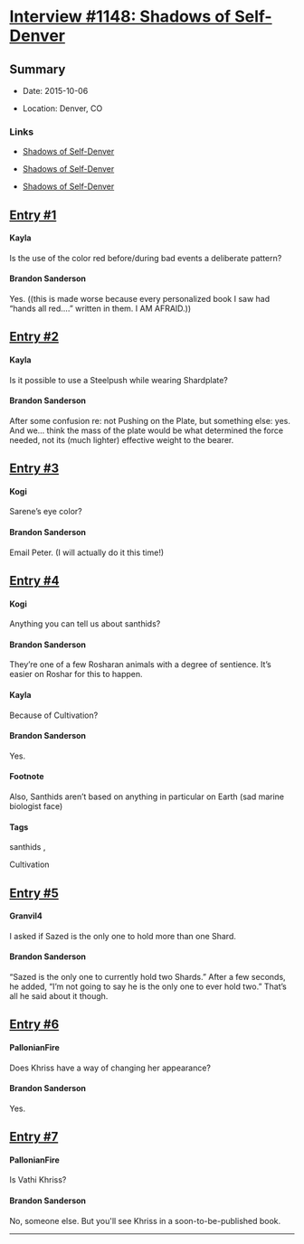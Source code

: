 # [Interview #1148: Shadows of Self-Denver](https://www.theoryland.com/intvmain.php?i=1148)

## Summary

- Date: 2015-10-06

- Location: Denver, CO

### Links

- [Shadows of Self-Denver](http://kogiopsis.tumblr.com/post/130672195244/denver-shadows-of-self-signing-the-sparknotes)

- [Shadows of Self-Denver](http://www.17thshard.com/forum/topic/46230-sos-tour-denver-signing-oct-6-2015/#entry338176)

- [Shadows of Self-Denver](http://www.17thshard.com/forum/topic/46230-sos-tour-denver-signing-oct-6-2015/#entry393816)


## [Entry #1](./t-1148/1)

#### Kayla

Is the use of the color red before/during bad events a deliberate pattern?

#### Brandon Sanderson

Yes. ((this is made worse because every personalized book I saw had “hands all red….” written in them. I AM AFRAID.))

## [Entry #2](./t-1148/2)

#### Kayla

Is it possible to use a Steelpush while wearing Shardplate?

#### Brandon Sanderson

After some confusion re: not Pushing on the Plate, but something else: yes. And we… think the mass of the plate would be what determined the force needed, not its (much lighter) effective weight to the bearer.

## [Entry #3](./t-1148/3)

#### Kogi

Sarene’s eye color?

#### Brandon Sanderson

Email Peter. (I will actually do it this time!)

## [Entry #4](./t-1148/4)

#### Kogi

Anything you can tell us about santhids?

#### Brandon Sanderson

They’re one of a few Rosharan animals with a degree of sentience. It’s easier on Roshar for this to happen.

#### Kayla

Because of Cultivation?

#### Brandon Sanderson

Yes.

#### Footnote

Also, Santhids aren’t based on anything in particular on Earth (sad marine biologist face)

#### Tags

santhids
,

Cultivation

## [Entry #5](./t-1148/5)

#### Granvil4

I asked if Sazed is the only one to hold more than one Shard.

#### Brandon Sanderson

“Sazed is the only one to currently hold two Shards.” After a few seconds, he added, “I’m not going to say he is the only one to ever hold two.” That’s all he said about it though.

## [Entry #6](./t-1148/6)

#### PallonianFire

Does Khriss have a way of changing her appearance?

#### Brandon Sanderson

Yes.

## [Entry #7](./t-1148/7)

#### PallonianFire

Is Vathi Khriss?

#### Brandon Sanderson

No, someone else. But you'll see Khriss in a soon-to-be-published book.


---

